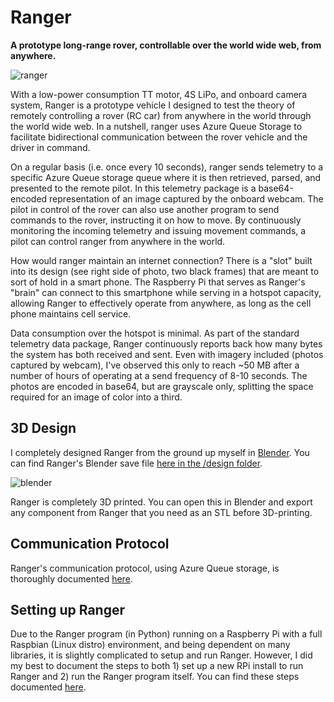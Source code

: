 # Ranger 
**A prototype long-range rover, controllable over the world wide web, from anywhere.**

![ranger](https://i.imgur.com/Hpy5jZg.jpeg)

With a low-power consumption TT motor, 4S LiPo, and onboard camera system, Ranger is a prototype vehicle I designed to test the theory of remotely controlling a rover (RC car) from anywhere in the world through the world wide web. In a nutshell, ranger uses Azure Queue Storage to facilitate bidirectional communication between the rover vehicle and the driver in command. 

On a regular basis (i.e. once every 10 seconds), ranger sends telemetry to a specific Azure Queue storage queue where it is then retrieved, parsed, and presented to the remote pilot. In this telemetry package is a base64-encoded representation of an image captured by the onboard webcam. The pilot in control of the rover can also use another program to send commands to the rover, instructing it on how to move. By continuously monitoring the incoming telemetry and issuing movement commands, a pilot can control ranger from anywhere in the world.

How would ranger maintain an internet connection? There is a "slot" built into its design (see right side of photo, two black frames) that are meant to sort of hold in a smart phone. The Raspberry Pi that serves as Ranger's "brain" can connect to this smartphone while serving in a hotspot capacity, allowing Ranger to effectively operate from anywhere, as long as the cell phone maintains cell service.

Data consumption over the hotspot is minimal. As part of the standard telemetry data package, Ranger continuously reports back how many bytes the system has both received and sent. Even with imagery included (photos captured by webcam), I've observed this only to reach ~50 MB after a number of hours of operating at a send frequency of 8-10 seconds. The photos are encoded in base64, but are grayscale only, splitting the space required for an image of color into a third.

## 3D Design
I completely designed Ranger from the ground up myself in [Blender](https://www.blender.org/). You can find Ranger's Blender save file [here in the /design folder](./design/ranger.blend). 

![blender](https://i.imgur.com/uh4KGfu.jpeg)

Ranger is completely 3D printed. You can open this in Blender and export any component from Ranger that you need as an STL before 3D-printing.

## Communication Protocol
Ranger's communication protocol, using Azure Queue storage, is thoroughly documented [here](./docs/comms.md).

## Setting up Ranger
Due to the Ranger program (in Python) running on a Raspberry Pi with a full Raspbian (Linux distro) environment, and being dependent on many libraries, it is slightly complicated to setup and run Ranger. However, I did my best to document the steps to both 1) set up a new RPi install to run Ranger and 2) run the Ranger program itself. You can find these steps documented [here](./docs/setup.md).